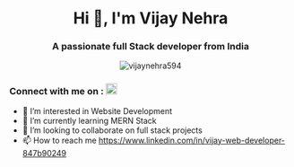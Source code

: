<h1 align="center">Hi 👋, I'm Vijay Nehra</h1>
<h3 align="center">A passionate full Stack developer from India</h3>

<p align="center"> <img src="https://komarev.com/ghpvc/?username=vijaynehra594&label=Profile%20views&color=0e75b6&style=flat" alt="vijaynehra594" /> </p>

<h3 align="left">Connect with me on : <a href="https://www.linkedin.com/in/vijay-web-developer-847b90249"><img width="20" height="20" src="https://img.icons8.com/color/48/linkedin.png" alt="linkedin"/></a></h3>
<p align="center">
</p>

- 👀 I’m interested in Website Development
- 🌱 I’m currently learning MERN Stack
- 💞️ I’m looking to collaborate on full stack projects
- 📫 How to reach me https://www.linkedin.com/in/vijay-web-developer-847b90249

<!---
vijaynehra594/vijaynehra594 is a ✨ special ✨ repository because its `README.md` (this file) appears on your GitHub profile.
You can click the Preview link to take a look at your changes.
--->
